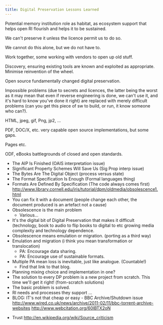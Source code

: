 ```yaml
---
title: Digital Preservation Lessons Learned 
---
```


Potential memory institution role as habitat, as ecosystem support that helps open RI flourish and helps it to be sustained.

We can't preserve it unless the licence permit us to do so.

We cannot do this alone, but we do not have to. 

Work together, some working with vendors to open up old stuff.

Discovery, ensuring existing tools are known and exploited as appropriate. Minimise reinvention of the wheel.

Open source fundamentally changed digital preservation.

Impossible problems (due to secrets and licences, the latter being the worst as it may mean that even if reverse engineering is done, we can't use it, and it's hard to know you've done it right) are replaced with merely difficult problems (can you get this piece of sw to build, or run, it know someone who can?). 

HTML, jpeg, gif, Png, jp2, ...

PDF, DOC/X, etc. very capable open source implementations, but some gaps.

Pages etc.

ODF, eBooks battlegrounds of closed and open standards.




- The AIP Is Finished (OAIS interpretation issue)
- Significant Property Schemes Will Save Us (Sig Prop interp issue)
- The Bytes Are The Digital Object (process versus state)
- The Format Specification Is Enough (Formal languages thing)
- Formats Are Defined By Specification (The code always comes first)
http://www.library.cornell.edu/iris/tutorial/dpm/oldmedia/obsolescence1.html
- You can fix it with a document (people change each other, the document produced is an artefact not a cause)
- Obsolescence is the main problem
    - Various...
- It's the digital bit of Digital Preservation that makes it difficult (technology, book to audio to flip books to digital to etc growing media complexity and technology dependence.
- Obsolescence means emulation or migration. (porting as a third way)
- Emulation and migration (i think you mean transformation or translocation)
    - PA: Encourage data sharing.
    - PA: Encourage use of sustainable formats.
- Multiple PA mean loss is inevitable, just like analogue. (Countable!)
    - Find that link to that blog.
- Planning mixing choice and implementation in one?
- The solution to every DP problem is a new project from scratch. This time we'll get it right! (from-scratch solutions)
- The basic problem is solved.
- RI needs and processes they support ... 
- BLOG: IT's not that cheap or easy - BBC Archive/Shutdown issue <http://www.wired.co.uk/news/archive/2011-02/11/bbc-torrent-archive-websites> <http://www.webcitation.org/60lBTX2oN>
* Trust http://en.wikipedia.org/wiki/Source_criticism
